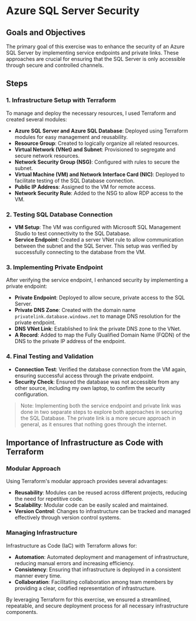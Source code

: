 # Azure SQL Server Security

## Goals and Objectives

The primary goal of this exercise was to enhance the security of an Azure SQL Server by implementing service endpoints and private links. These approaches are crucial for ensuring that the SQL Server is only accessible through secure and controlled channels.

## Steps

### 1. Infrastructure Setup with Terraform

To manage and deploy the necessary resources, I used Terraform and created several modules:

- **Azure SQL Server and Azure SQL Database**: Deployed using Terraform modules for easy management and reusability.
- **Resource Group**: Created to logically organize all related resources.
- **Virtual Network (VNet) and Subnet**: Provisioned to segregate and secure network resources.
- **Network Security Group (NSG)**: Configured with rules to secure the subnet.
- **Virtual Machine (VM) and Network Interface Card (NIC)**: Deployed to facilitate testing of the SQL Database connection.
- **Public IP Address**: Assigned to the VM for remote access.
- **Network Security Rule**: Added to the NSG to allow RDP access to the VM.

### 2. Testing SQL Database Connection

- **VM Setup**: The VM was configured with Microsoft SQL Management Studio to test connectivity to the SQL Database.
- **Service Endpoint**: Created a server VNet rule to allow communication between the subnet and the SQL Server. This setup was verified by successfully connecting to the database from the VM.

### 3. Implementing Private Endpoint

After verifying the service endpoint, I enhanced security by implementing a private endpoint:

- **Private Endpoint**: Deployed to allow secure, private access to the SQL Server.
- **Private DNS Zone**: Created with the domain name `privatelink.database.windows.net` to manage DNS resolution for the private endpoint.
- **DNS VNet Link**: Established to link the private DNS zone to the VNet.
- **A Record**: Added to map the Fully Qualified Domain Name (FQDN) of the DNS to the private IP address of the endpoint.

### 4. Final Testing and Validation

- **Connection Test**: Verified the database connection from the VM again, ensuring successful access through the private endpoint.
- **Security Check**: Ensured the database was not accessible from any other source, including my own laptop, to confirm the security configuration.

> Note: Implementing both the service endpoint and private link was done in two separate steps to explore both approaches in securing the SQL Database. The private link is a more secure approach in general, as it ensures that nothing goes through the internet.

## Importance of Infrastructure as Code with Terraform

### Modular Approach

Using Terraform's modular approach provides several advantages:

- **Reusability**: Modules can be reused across different projects, reducing the need for repetitive code.
- **Scalability**: Modular code can be easily scaled and maintained.
- **Version Control**: Changes to infrastructure can be tracked and managed effectively through version control systems.

### Managing Infrastructure

Infrastructure as Code (IaC) with Terraform allows for:

- **Automation**: Automated deployment and management of infrastructure, reducing manual errors and increasing efficiency.
- **Consistency**: Ensuring that infrastructure is deployed in a consistent manner every time.
- **Collaboration**: Facilitating collaboration among team members by providing a clear, codified representation of infrastructure.

By leveraging Terraform for this exercise, we ensured a streamlined, repeatable, and secure deployment process for all necessary infrastructure components.
